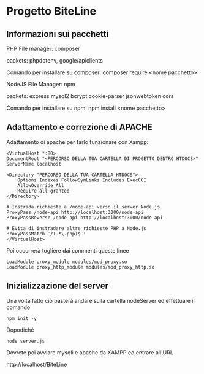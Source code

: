 # Progetto BiteLine

## Informazioni sui pacchetti

PHP File manager: composer 

packets: phpdotenv, google/apiclients

Comando per installare su composer: composer require <nome pacchetto\>

NodeJS File Manager: npm

packets: express mysql2 bcrypt cookie-parser jsonwebtoken cors

Comando per installare su npm: npm install <nome pacchetto\>

## Adattamento e correzione di APACHE

Adattamento di apache per farlo funzionare con Xampp:

    <VirtualHost *:80>
    DocumentRoot "<PERCORSO DELLA TUA CARTELLA DI PROGETTO DENTRO HTDOCS>"
    ServerName localhost

    <Directory "PERCORSO DELLA TUA CARTELLA HTDOCS">
        Options Indexes FollowSymLinks Includes ExecCGI
        AllowOverride All
        Require all granted
    </Directory>

    # Instrada richieste a /node-api verso il server Node.js
    ProxyPass /node-api http://localhost:3000/node-api
    ProxyPassReverse /node-api http://localhost:3000/node-api

    # Evita di instradare altre richieste PHP a Node.js
    ProxyPassMatch ^/(.*\.php)$ !
    </VirtualHost>

Poi occorrerà togliere dai commenti queste linee

    LoadModule proxy_module modules/mod_proxy.so
    LoadModule proxy_http_module modules/mod_proxy_http.so

## Inizializzazione del server

Una volta fatto ciò basterà andare sulla cartella nodeServer ed effettuare il comando

    npm init -y

Dopodiché 

    node server.js

Dovrete poi avviare mysqli e apache da XAMPP ed entrare all'URL

http://localhost/BiteLine